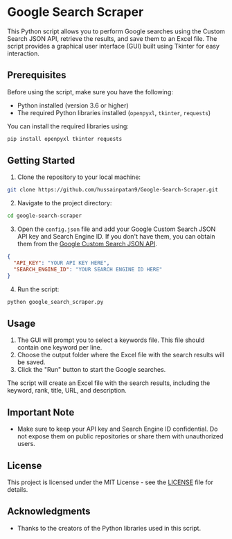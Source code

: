 # Google Search Scraper

This Python script allows you to perform Google searches using the Custom Search JSON API, retrieve the results, and save them to an Excel file. The script provides a graphical user interface (GUI) built using Tkinter for easy interaction.

## Prerequisites

Before using the script, make sure you have the following:

- Python installed (version 3.6 or higher)
- The required Python libraries installed (`openpyxl`, `tkinter`, `requests`)

You can install the required libraries using:

```bash
pip install openpyxl tkinter requests
```

## Getting Started

1. Clone the repository to your local machine:

```bash
git clone https://github.com/hussainpatan9/Google-Search-Scraper.git
```

2. Navigate to the project directory:

```bash
cd google-search-scraper
```

3. Open the `config.json` file and add your Google Custom Search JSON API key and Search Engine ID. If you don't have them, you can obtain them from the [Google Custom Search JSON API](https://developers.google.com/custom-search/v1/overview).

```json
{
  "API_KEY": "YOUR API KEY HERE",
  "SEARCH_ENGINE_ID": "YOUR SEARCH ENGINE ID HERE"
}
```

4. Run the script:

```bash
python google_search_scraper.py
```

## Usage

1. The GUI will prompt you to select a keywords file. This file should contain one keyword per line.
2. Choose the output folder where the Excel file with the search results will be saved.
3. Click the "Run" button to start the Google searches.

The script will create an Excel file with the search results, including the keyword, rank, title, URL, and description.

## Important Note

- Make sure to keep your API key and Search Engine ID confidential. Do not expose them on public repositories or share them with unauthorized users.

## License

This project is licensed under the MIT License - see the [LICENSE](LICENSE) file for details.

## Acknowledgments

- Thanks to the creators of the Python libraries used in this script.
